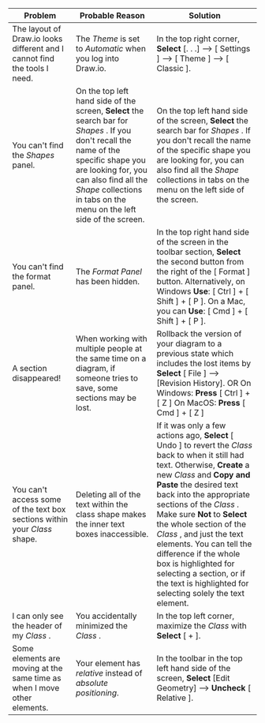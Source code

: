 | Problem                                                                     	| Probable Reason                                                                                                                                                                                                                                                       	| Solution                                                                                                                                                                                                                                                                                                                                                                                                                                                                                                       	|
|-----------------------------------------------------------------------------	|-----------------------------------------------------------------------------------------------------------------------------------------------------------------------------------------------------------------------------------------------------------------------	|----------------------------------------------------------------------------------------------------------------------------------------------------------------------------------------------------------------------------------------------------------------------------------------------------------------------------------------------------------------------------------------------------------------------------------------------------------------------------------------------------------------	|
| The layout of Draw.io looks different and I cannot find the tools I need.   	| The  _Theme_  is set to _Automatic_ when you log into Draw.io.                                                                                                                                                                                                        	| In the top right corner,  **Select**  [. . .] --> [ Settings ] --> [ Theme ] --> [ Classic ].                                                                                                                                                                                                                                                                                                                                                                                                                  	|
| You can't find the   _Shapes_   panel.                                      	| On the top left hand side of the screen,  **Select**  the search bar for   _Shapes_  .  If you don't recall the name of the specific shape you are looking for, you can also find all the   _Shape_   collections in tabs on the menu on the left side of the screen. 	| On the top left hand side of the screen, **Select** the search bar for  _Shapes_ .  If you don't recall the name of the specific shape you are looking for, you can also find all the  _Shape_  collections in tabs on the menu on the left side of the screen.                                                                                                                                                                                                                                                	|
| You can't find the format panel.                                            	| The _Format Panel_ has been hidden.                                                                                                                                                                                                                                   	| In the top right hand side of the screen in the toolbar section, **Select** the second button from the right of the [ Format ] button.    Alternatively, on Windows **Use**:  [ Ctrl ] + [ Shift ] + [ P ].   On a Mac, you can **Use**:  [ Cmd ] + [ Shift ] + [ P ].                                                                                                                                                                                                                                         	|
| A section disappeared!                                                      	| When working with multiple people at the same time on a diagram, if someone tries to save, some sections may be lost.                                                                                                                                                 	| Rollback the version of your diagram to a previous state which includes the lost items by **Select**  [ File ] --> [Revision History]. OR On Windows: **Press**  [ Ctrl ] + [ Z ] On MacOS: **Press**  [ Cmd ] + [ Z ]                                                                                                                                                                                                                                                                                         	|
| You can't access some of the text box sections within your  _Class_  shape. 	| Deleting all of the text within the class shape makes the inner text boxes inaccessible.                                                                                                                                                                              	| If it was only a few actions ago,  **Select**  [ Undo ] to revert the  _Class_  back to when it still had text.   Otherwise, **Create** a new  _Class_  and **Copy and Paste** the desired text back into the appropriate sections of the  _Class_ . Make sure **Not** to **Select** the whole section of the  _Class_ , and just the text elements. You can tell the difference if the whole box is highlighted for selecting a section, or if the text is highlighted for selecting solely the text element. 	|
| I can only see the header of my  _Class_ .                                  	| You accidentally minimized the  _Class_ .                                                                                                                                                                                                                             	| In the top left corner, maximize the _Class_ with **Select** [ + ].                                                                                                                                                                                                                                                                                                                                                                                                                                            	|
| Some elements are moving at the same time as when I move other elements.    	| Your element has _relative_ instead of _absolute positioning_.                                                                                                                                                                                                        	| In the toolbar in the top left hand side of the screen,  **Select**  [Edit Geometry] -->  **Uncheck**  [ Relative ].                                                                                                                                                                                                                                                                                                                                                                                           	|